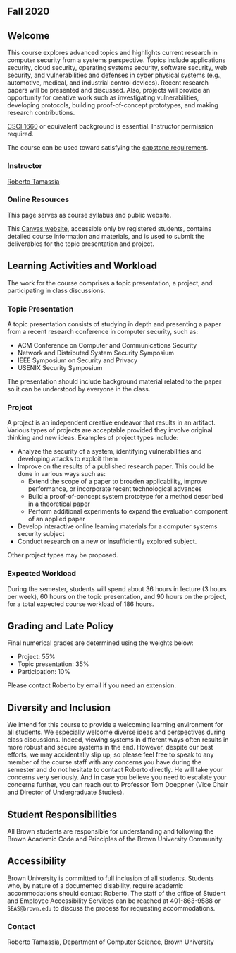 ## Fall 2020

## Welcome

This course explores advanced topics and highlights current research
in computer security from a systems perspective. Topics include
applications security, cloud security, operating systems security,
software security, web security, and vulnerabilities and defenses in
cyber physical systems (e.g., automotive, medical, and industrial
control devices). Recent research papers will be presented and
discussed. Also, projects will provide an opportunity for creative
work such as investigating vulnerabilities, developing protocols,
building proof-of-concept prototypes, and making research
contributions.

[CSCI 1660](https://cs.brown.edu/courses/cs166/) or equivalent
background is essential.
Instructor permission required.

The course can be used toward satisfying the
[capstone requirement](https://cs.brown.edu/degrees/undergrad/concentrating-in-cs/concentration-requirements/capstone/).

### Instructor

[Roberto Tamassia](https://cs.brown.edu/people/faculty/rtamassi/)

### Online Resources

This page serves as course syllabus and public website.

This  [Canvas website](https://canvas.brown.edu/courses/1083171),
accessible only by registered students, contains detailed course
information and materials, and is used to submit the deliverables for
the topic presentation and project.


## Learning Activities and Workload

The work for the course comprises a topic presentation, a project, and
participating in class discussions.

### Topic Presentation

A topic presentation consists of studying in depth and presenting a
paper from a recent research conference in computer security, such as:

- ACM Conference on Computer and Communications Security
- Network and Distributed System Security Symposium
- IEEE Symposium on Security and Privacy
- USENIX Security Symposium

The presentation should include background material related to the paper
so it can be understood by everyone in the class.

### Project

A project is an independent creative endeavor that results in an artifact. Various types of projects are acceptable provided they involve original thinking and new ideas. Examples of project types include:

- Analyze the security of a system, identifying vulnerabilities and developing attacks to exploit them
- Improve on the results of a published research paper. This could be done in various ways such as:
    - Extend the scope of a paper to broaden applicability, improve performance, or incorporate recent technological advances
    - Build a proof-of-concept system prototype for a method described in a theoretical paper
    - Perform additional experiments to expand the evaluation component of an applied paper
- Develop interactive online learning materials for a computer systems security subject
- Conduct research on a new or insufficiently explored subject.

Other project types may be proposed.

### Expected Workload

During the semester, students will spend about 36 hours in lecture (3
hours per week), 60 hours on the topic presentation, and 90
hours on the project, for  a total expected course workload of 186
hours.


## Grading and Late Policy

Final numerical grades are determined using the weights below:
- Project: 55%
- Topic presentation: 35%
- Participation: 10%

Please contact Roberto by email if you need an extension.


## Diversity and Inclusion

We intend for this course to provide a welcoming learning environment for all
students. We especially welcome diverse ideas and perspectives during class
discussions. Indeed, viewing systems in different ways often results in more
robust and secure systems in the end.
However, despite our best efforts, we may accidentally slip
up, so please feel free to speak to any member of the course staff with any
concerns you have during the semester and do not hesitate to contact Roberto directly. He will take your concerns very seriously. And in case you believe you need to escalate your concerns further, you can  reach out to Professor Tom Doeppner (Vice Chair and Director of Undergraduate Studies).

## Student Responsibilities

All Brown students are responsible for understanding and following the
Brown Academic Code and Principles of the Brown University Community.

## Accessibility

Brown University is committed to full inclusion of all
students. Students who, by nature of a documented disability, require
academic accommodations should contact Roberto. The staff of the
office of Student and Employee Accessibility Services can be reached
at 401-863-9588 or `SEAS@brown.edu` to discuss the process for
requesting accommodations.

###  Contact

Roberto Tamassia, Department of Computer Science, Brown University
